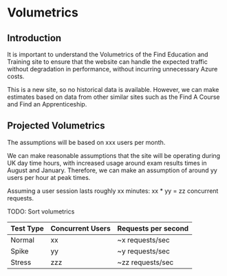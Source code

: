 # Volumetrics

## Introduction

It is important to understand the Volumetrics of the Find Education and Training site to ensure that the website can handle the
expected traffic without degradation in performance, without incurring unnecessary Azure costs.

This is a new site, so no historical data is available. However, we can make estimates based on data from other
similar sites such as the Find A Course and Find an Apprenticeship.

## Projected Volumetrics

The assumptions will be based on xxx users per month.

We can make reasonable assumptions that the site will be operating during UK day time hours, with increased usage around exam results times in August and January. 
Therefore, we can make an assumption of around yy users per hour at peak times.

Assuming a user session lasts roughly xx minutes: xx * yy = zz concurrent requests.

TODO: Sort volumetrics


| Test Type | Concurrent Users | Requests per second |
|-----------|------------------|---------------------|
| Normal    | xx               | ~x requests/sec     |
| Spike     | yy               | ~y requests/sec     |
| Stress    | zzz              | ~zz requests/sec    |





